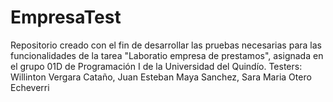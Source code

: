 # EmpresaTest
Repositorio creado con el fin de desarrollar las pruebas necesarias para las funcionalidades de la tarea "Laboratio empresa de prestamos", asignada en el grupo 01D de Programación I de la Universidad del Quindío. 
Testers: Willinton Vergara Cataño, Juan Esteban Maya Sanchez, Sara Maria Otero Echeverri
